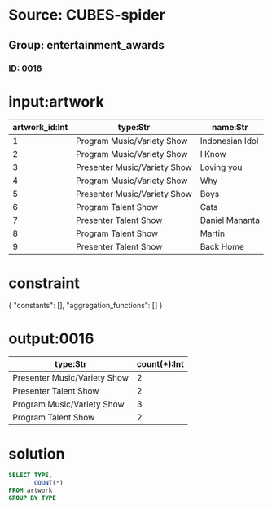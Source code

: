 # Source: CUBES-spider
## Group: entertainment_awards
### ID: 0016

# input:artwork

| artwork_id:Int | type:Str | name:Str |
|---|---|---|
| 1 | Program Music/Variety Show | Indonesian Idol |
| 2 | Program Music/Variety Show | I Know |
| 3 | Presenter Music/Variety Show | Loving you |
| 4 | Program Music/Variety Show | Why |
| 5 | Presenter Music/Variety Show | Boys |
| 6 | Program Talent Show | Cats |
| 7 | Presenter Talent Show | Daniel Mananta |
| 8 | Program Talent Show | Martin |
| 9 | Presenter Talent Show | Back Home |

# constraint

{
  "constants": [],
  "aggregation_functions": []
}

# output:0016

| type:Str | count(*):Int |
|---|---|
| Presenter Music/Variety Show | 2 |
| Presenter Talent Show | 2 |
| Program Music/Variety Show | 3 |
| Program Talent Show | 2 |

# solution

```sql
SELECT TYPE,
       COUNT(*)
FROM artwork
GROUP BY TYPE
```
